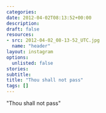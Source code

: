 ```yaml
---
categories:
date: 2012-04-02T08:13:52+00:00
description:
draft: false
resources:
- src: 2012-04-02_08-13-52_UTC.jpg
  name: "header"
layout: instagram
options:
  unlisted: false
stories:
subtitle:
title: "Thou shall not pass"
tags: []
---
```


"Thou shall not pass"
